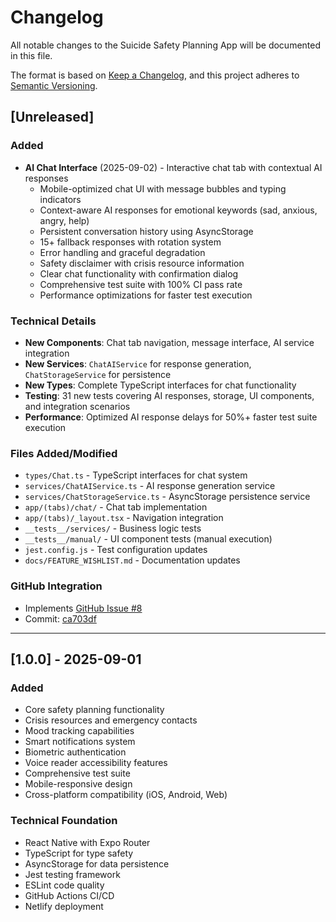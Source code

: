 # Changelog

All notable changes to the Suicide Safety Planning App will be documented in this file.

The format is based on [Keep a Changelog](https://keepachangelog.com/en/1.0.0/),
and this project adheres to [Semantic Versioning](https://semver.org/spec/v2.0.0.html).

## [Unreleased]

### Added
- **AI Chat Interface** (2025-09-02) - Interactive chat tab with contextual AI responses
  - Mobile-optimized chat UI with message bubbles and typing indicators
  - Context-aware AI responses for emotional keywords (sad, anxious, angry, help)
  - Persistent conversation history using AsyncStorage
  - 15+ fallback responses with rotation system
  - Error handling and graceful degradation
  - Safety disclaimer with crisis resource information
  - Clear chat functionality with confirmation dialog
  - Comprehensive test suite with 100% CI pass rate
  - Performance optimizations for faster test execution

### Technical Details
- **New Components**: Chat tab navigation, message interface, AI service integration
- **New Services**: `ChatAIService` for response generation, `ChatStorageService` for persistence
- **New Types**: Complete TypeScript interfaces for chat functionality
- **Testing**: 31 new tests covering AI responses, storage, UI components, and integration scenarios
- **Performance**: Optimized AI response delays for 50%+ faster test suite execution

### Files Added/Modified
- `types/Chat.ts` - TypeScript interfaces for chat system
- `services/ChatAIService.ts` - AI response generation service
- `services/ChatStorageService.ts` - AsyncStorage persistence service
- `app/(tabs)/chat/` - Chat tab implementation
- `app/(tabs)/_layout.tsx` - Navigation integration
- `__tests__/services/` - Business logic tests
- `__tests__/manual/` - UI component tests (manual execution)
- `jest.config.js` - Test configuration updates
- `docs/FEATURE_WISHLIST.md` - Documentation updates

### GitHub Integration
- Implements [GitHub Issue #8](https://github.com/ck37/suicide-safety-planning-app/issues/8)
- Commit: [ca703df](https://github.com/ck37/suicide-safety-planning-app/commit/ca703df)

---

## [1.0.0] - 2025-09-01

### Added
- Core safety planning functionality
- Crisis resources and emergency contacts
- Mood tracking capabilities
- Smart notifications system
- Biometric authentication
- Voice reader accessibility features
- Comprehensive test suite
- Mobile-responsive design
- Cross-platform compatibility (iOS, Android, Web)

### Technical Foundation
- React Native with Expo Router
- TypeScript for type safety
- AsyncStorage for data persistence
- Jest testing framework
- ESLint code quality
- GitHub Actions CI/CD
- Netlify deployment
